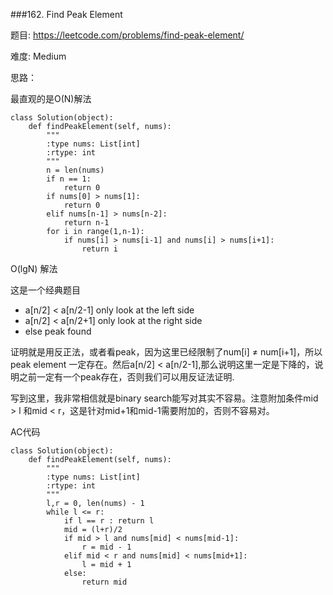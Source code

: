 ###162. Find Peak Element

题目:
<https://leetcode.com/problems/find-peak-element/>


难度:
Medium


思路：


最直观的是O(N)解法

```
class Solution(object):
    def findPeakElement(self, nums):
        """
        :type nums: List[int]
        :rtype: int
        """
        n = len(nums)
        if n == 1:
        	return 0
        if nums[0] > nums[1]:
        	return 0
        elif nums[n-1] > nums[n-2]:
        	return n-1
        for i in range(1,n-1):
        	if nums[i] > nums[i-1] and nums[i] > nums[i+1]:
        		return i 
```

O(lgN) 解法

这是一个经典题目

- a[n/2] < a[n/2-1] only look at the left side
- a[n/2] < a[n/2+1] only look at the right side
- else peak found


证明就是用反正法，或者看peak，因为这里已经限制了num[i] ≠ num[i+1]，所以peak element 一定存在。然后a[n/2] < a[n/2-1],那么说明这里一定是下降的，说明之前一定有一个peak存在，否则我们可以用反证法证明.

写到这里，我非常相信就是binary search能写对其实不容易。注意附加条件mid > l 和mid < r，这是针对mid+1和mid-1需要附加的，否则不容易对。


AC代码

```
class Solution(object):
    def findPeakElement(self, nums):
        """
        :type nums: List[int]
        :rtype: int
        """
        l,r = 0, len(nums) - 1
        while l <= r:
        	if l == r : return l
        	mid = (l+r)/2
        	if mid > l and nums[mid] < nums[mid-1]:
        		r = mid - 1
        	elif mid < r and nums[mid] < nums[mid+1]:
        		l = mid + 1
        	else:
        		return mid 

```
